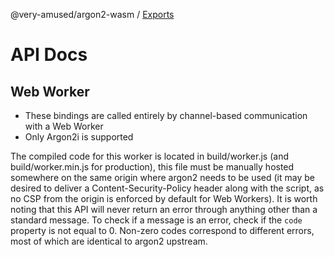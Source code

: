 @very-amused/argon2-wasm / [Exports](modules.md)

# API Docs

## Web Worker
- These bindings are called entirely by channel-based communication with a Web Worker 
- Only Argon2i is supported

The compiled code for this worker is located in build/worker.js (and build/worker.min.js for production), this file must be manually hosted somewhere on the same origin where argon2 needs to be used (it may be desired to deliver a Content-Security-Policy header along with the script, as no CSP from the origin is enforced by default for Web Workers). It is worth noting that this API will never return an error through anything other than a standard message. To check if a message is an error, check if the `code` property is not equal to 0. Non-zero codes correspond to different errors, most of which are identical to argon2 upstream.
